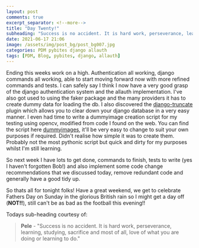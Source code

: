 ```yaml
---
layout: post
comments: true
excerpt_separator: <!--more-->
title: "Day Twenty!"
subheading: "Success is no accident. It is hard work, perseverance, learning, studying, sacrifice and most of all, love of what you are doing or learning to do."
date: 2021-06-17 21:06
image: /assets/img/post_bg/post_bg007.jpg
categories: PDM pybites django allauth
tags: [PDM, Blog, pybites, django, allauth]
---
```

Ending this weeks work on a high. Authentication all working, django commands all working, able to start moving forward now with more refined commands and tests. I can safely say I think I now have a very good grasp of the django authentication<!--more--> system and the allauth implementation. I've also got used to using the faker package and the many providers it has to create dummy data for loading the db. I also discovered the [django-truncate](https://pypi.org/project/django-truncate/) plugin which allows you to clear down your django database in a very easy manner. I even had time to write a dummyimage creation script for my testing using opencv, modified from code I found on the web. You can find the script here [dummyimages](https://github.com/l1dge/dummyimages), it'll be very easy to change to suit your own purposes if required. Didn't realise how simple it was to create them. Probably not the most pythonic script but quick and dirty for my purposes whilst I'm still learning.  
  
So next week I have lots to get done, commands to finish, tests to write (yes I haven't forgotten Bob!) and also implement some code change recommendations that we discussed today, remove redundant code and generally have a good tidy up. 

So thats all for tonight folks! Have a great weekend, we get to celebrate Fathers Day on Sunday in the glorious British rain so I might get a day off (**NOT!!**), still can't be as bad as the football this evening!!

  
  
Todays sub-heading courtesy of:
>**Pele** - 
>"Success is no accident. It is hard work, perseverance, learning, studying, sacrifice and most of all, love of what you are doing or learning to do."
